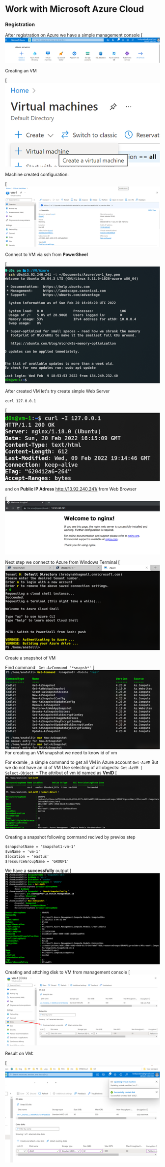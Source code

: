 # Work with Microsoft Azure Cloud  

### Registration

After registration on Azure we have a simple management console
[![Azure management console](images/Screenshot_1.png)

Creating an VM

[![Azure creating VM](images/Screenshot_2.png)

Machine created configuration:

[![Machine configuration](images/Screenshot_3.png)

Connect to VM via ssh from **PowerSheel**

[![Azure management console](images/Screenshot_4.png)


After created VM let's try create simple Web Server 

`curl 127.0.0.1`

[![127.0.0.1](images/Screenshot_5.png)

and on **Public IP Adress** http://13.92.240.241/ from Web Browser

[![Nginx welcome page](images/Screenshot_6.png)

Next step we connect to Azure from Windows Terminal
[![Windows Terminal Azure Connection](images/Screenshot_7.png)


Create a snapshot of VM

Find command 
` Get-AzCommand '*snapsh*'`
[![Snapshot command](images/Screenshot_8.png)
For creating an VM snapshot we need to know id of vm

For examle , a simple command to get all VM in Azure account
`Get-AzVM`
But we do not have an id of VM
Use selecting of all obgects:
`Get-AzVM | Select-Object *`
The attribut of vm id named as **VmID**
[![VM Id](images/Screenshot_9.png)

Creating a snapshot following command recived by previos step
```
$snapshotName = 'Snapshot1-vm-1'
$vmName = 'vm-1'
$location = 'eastus'
$resourceGroupName = 'GROUP1'
```

We have a **successfully** output
[![Creating snapshot](images/Screenshot_10.png)


Creating and attching disk to VM from management console
[![Creating disk cloud](images/Screenshot_11.png)

Result on VM:

[![disk list](images/Screenshot_12.png)
